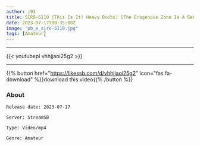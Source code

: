 ```yaml
---
author: j91
title: SIRO-5110 [This Is It! Heavy Boobs] [The Erogenous Zone Is A General] The Threat H Cup Girl Came To Release The Body That Was Full Of Heat! [First Shot] AV Application On The Net → AV Experience Shooting 2004 (Yumino Rimu)
date: 2023-07-17T00:35:00Z
image: "pb_e_siro-5110.jpg"
tags: [Amateur]
---
```

___

{{< youtubepl vhhjjaoi25g2 >}}
___

{{% button href="https://likessb.com/d/vhhjjaoi25g2" icon="fas fa-download" %}}download this video{{% /button %}}
### About

`Release date: 2023-07-17`

`Server: StreamSB`

`Type: Video/mp4`

`Genre:	Amateur`
